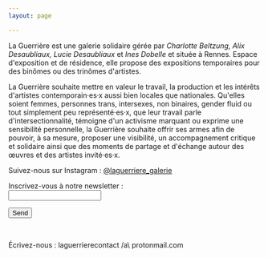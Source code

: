```yaml
---
layout: page

---
```

La Guerrière est une galerie solidaire gérée par _Charlotte Beltzung, Alix Desaubliaux, Lucie Desaubliaux_ et _Ines Dobelle_ et située à Rennes. Espace d'exposition et de résidence, elle propose des expositions temporaires pour des binômes ou des trinômes d'artistes.

La Guerrière souhaite mettre en valeur le travail, la production et les intérêts d'artistes contemporain·es·x aussi bien locales que nationales. Qu'elles soient femmes, personnes trans, intersexes, non binaires, gender fluid ou tout simplement peu représenté·es·x, que leur travail parle d'intersectionnalité, témoigne d'un activisme marquant ou exprime une sensibilité personnelle, la Guerrière souhaite offrir ses armes afin de pouvoir, à sa mesure, proposer une visibilité, un accompagnement critique et solidaire ainsi que des moments de partage et d'échange autour des œuvres et des artistes invité·es·x.

Suivez-nous sur Instagram : [@laguerriere_galerie](https://www.instagram.com/laguerriere_galerie/)

<form
action="https://formspree.io/f/mdoyglpg"
method="POST"

> 

<label>
Inscrivez-vous à notre newsletter :<br>
<input type="email" name="_replyto">
</label>

<button type="submit">Send</button>
</form>
<br>

<a>Écrivez-nous : laguerrierecontact /a\\ protonmail.com</a>